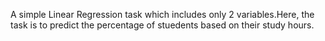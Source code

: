 A simple Linear Regression task which includes only 2 variables.Here, the task is to predict the percentage of stuedents based on their study hours.
